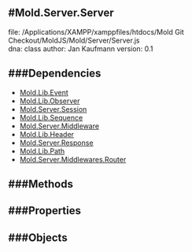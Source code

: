 
#Mold.Server.Server
---------------------------------------

file: /Applications/XAMPP/xamppfiles/htdocs/Mold Git Checkout/MoldJS/Mold/Server/Server.js  
dna: class
author: Jan Kaufmann
version: 0.1
	




###Dependencies
--------------

* [Mold.Lib.Event](../../Mold/Lib/Event.md) 
* [Mold.Lib.Observer](../../Mold/Lib/Observer.md) 
* [Mold.Server.Session](../../Mold/Server/Session.md) 
* [Mold.Lib.Sequence](../../Mold/Lib/Sequence.md) 
* [Mold.Server.Middleware](../../Mold/Server/Middleware.md) 
* [Mold.Lib.Header](../../Mold/Lib/Header.md) 
* [Mold.Server.Response](../../Mold/Server/Response.md) 
* [Mold.Lib.Path](../../Mold/Lib/Path.md) 
* [Mold.Server.Middlewares.Router](../../Mold/Server/Middlewares/Router.md) 



   
###Methods
--------------

   
###Properties
-------------

   
###Objects
------------


		
